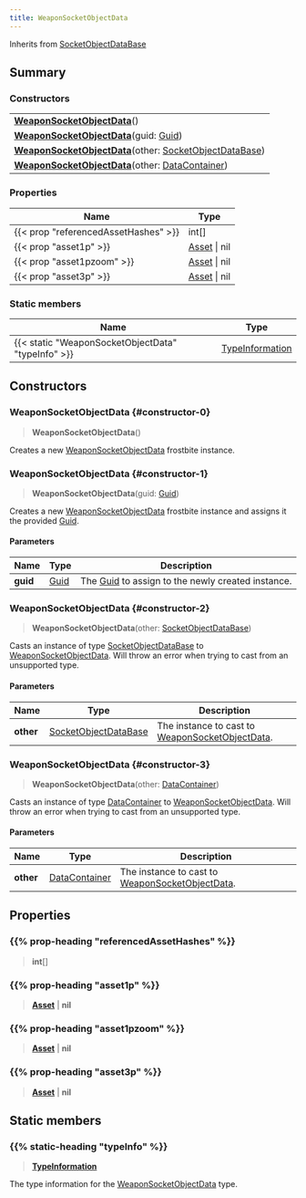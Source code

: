 ```yaml
---
title: WeaponSocketObjectData
---
```


Inherits from [SocketObjectDataBase](/vext/ref/fb/socketobjectdatabase)

## Summary

### Constructors

|  |
| --- |
| **[WeaponSocketObjectData](#constructor-0)**() |
| **[WeaponSocketObjectData](#constructor-1)**(guid: [Guid](/vext/ref/shared/type/guid)) |
| **[WeaponSocketObjectData](#constructor-2)**(other: [SocketObjectDataBase](/vext/ref/fb/socketobjectdatabase)) |
| **[WeaponSocketObjectData](#constructor-3)**(other: [DataContainer](/vext/ref/shared/type/datacontainer)) |

### Properties

| Name | Type |
| ---- | ---- |
| {{< prop "referencedAssetHashes" >}} | int[] |
| {{< prop "asset1p" >}} | [Asset](/vext/ref/fb/asset) \| nil |
| {{< prop "asset1pzoom" >}} | [Asset](/vext/ref/fb/asset) \| nil |
| {{< prop "asset3p" >}} | [Asset](/vext/ref/fb/asset) \| nil |

### Static members

| Name | Type |
| ---- | ---- |
| {{< static "WeaponSocketObjectData" "typeInfo" >}} | [TypeInformation](/vext/ref/shared/type/typeinformation) |

## Constructors

### WeaponSocketObjectData {#constructor-0}

> **WeaponSocketObjectData**()

Creates a new [WeaponSocketObjectData](/vext/ref/fb/weaponsocketobjectdata) frostbite instance.

### WeaponSocketObjectData {#constructor-1}

> **WeaponSocketObjectData**(guid: [Guid](/vext/ref/shared/type/guid))

Creates a new [WeaponSocketObjectData](/vext/ref/fb/weaponsocketobjectdata) frostbite instance and assigns it the provided [Guid](/vext/ref/shared/type/guid).

#### Parameters

| Name | Type | Description |
| ---- | ---- | ----------- |
| **guid** | [Guid](/vext/ref/shared/type/guid) | The [Guid](/vext/ref/shared/type/guid) to assign to the newly created instance. |

### WeaponSocketObjectData {#constructor-2}

> **WeaponSocketObjectData**(other: [SocketObjectDataBase](/vext/ref/fb/socketobjectdatabase))

Casts an instance of type [SocketObjectDataBase](/vext/ref/fb/socketobjectdatabase) to [WeaponSocketObjectData](/vext/ref/fb/weaponsocketobjectdata). Will throw an error when trying to cast from an unsupported type.

#### Parameters

| Name | Type | Description |
| ---- | ---- | ----------- |
| **other** | [SocketObjectDataBase](/vext/ref/fb/socketobjectdatabase) | The instance to cast to [WeaponSocketObjectData](/vext/ref/fb/weaponsocketobjectdata). |

### WeaponSocketObjectData {#constructor-3}

> **WeaponSocketObjectData**(other: [DataContainer](/vext/ref/shared/type/datacontainer))

Casts an instance of type [DataContainer](/vext/ref/shared/type/datacontainer) to [WeaponSocketObjectData](/vext/ref/fb/weaponsocketobjectdata). Will throw an error when trying to cast from an unsupported type.

#### Parameters

| Name | Type | Description |
| ---- | ---- | ----------- |
| **other** | [DataContainer](/vext/ref/shared/type/datacontainer) | The instance to cast to [WeaponSocketObjectData](/vext/ref/fb/weaponsocketobjectdata). |

## Properties

### {{% prop-heading "referencedAssetHashes" %}}

> **int**[]

### {{% prop-heading "asset1p" %}}

> **[Asset](/vext/ref/fb/asset)** \| **nil**

### {{% prop-heading "asset1pzoom" %}}

> **[Asset](/vext/ref/fb/asset)** \| **nil**

### {{% prop-heading "asset3p" %}}

> **[Asset](/vext/ref/fb/asset)** \| **nil**

## Static members

### {{% static-heading "typeInfo" %}}

> **[TypeInformation](/vext/ref/shared/type/typeinformation)**

The type information for the [WeaponSocketObjectData](/vext/ref/fb/weaponsocketobjectdata) type.

